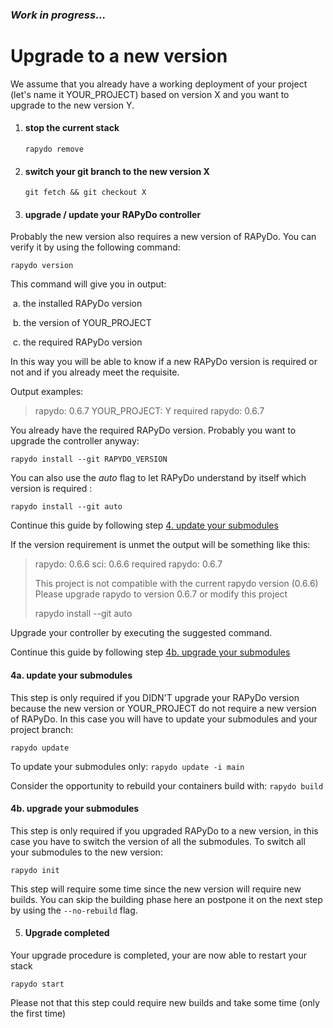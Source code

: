 ### *Work in progress...*



# Upgrade to a new version

We assume that you already have a working deployment of your project (let's name it YOUR_PROJECT) based on version X and you want to upgrade to the new version Y.

1. #### stop the current stack

   `rapydo remove`

2. #### switch your git branch to the new version X

   `git fetch && git checkout X`

3. #### upgrade / update your RAPyDo controller

Probably the new version also requires a new version of RAPyDo. You can verify it by using the following command:

`rapydo version`

This command will give you in output:

​	a. the installed RAPyDo version

​	b. the version of YOUR_PROJECT

​	c. the required RAPyDo version

In this way you will be able to know if a new RAPyDo version is required or not and if you already meet the requisite.



Output examples:

> rapydo: 0.6.7	YOUR_PROJECT: Y	required rapydo: 0.6.7

You already have the required RAPyDo version. Probably you want to upgrade the controller anyway:

`rapydo install --git RAPYDO_VERSION`

You can also use the *auto* flag to let RAPyDo understand by itself which version is required :

`rapydo install --git auto`

Continue this guide by following step [4. update your submodules](user_guide.md#4a-update-your-submodules)



If the version requirement is unmet the output will be something like this:

> rapydo: 0.6.6	sci: 0.6.6	required rapydo: 0.6.7
>
> This project is not compatible with the current rapydo version (0.6.6)
> Please upgrade rapydo to version 0.6.7 or modify this project
>
> rapydo install --git auto

Upgrade your controller by executing the suggested command.

Continue this guide by following step [4b. upgrade your submodules](user_guide.md#4b-upgrade-your-submodules)



#### 	4a. update your submodules

This step is only required if you DIDN'T upgrade your RAPyDo version because the new version or YOUR_PROJECT do not require a new version of RAPyDo. In this case you will have to update your submodules and your project branch:

`rapydo update`

To update your submodules only: `rapydo update -i main`

Consider the opportunity to rebuild your containers build with: `rapydo build`



#### 	4b. upgrade your submodules

This step is only required if you upgraded RAPyDo to a new version, in this case you have to switch the version of all the submodules. To switch all your submodules to the new version:

`rapydo init`

This step will require some time since the new version will require new builds. You can skip the building phase here an postpone it on the next step by using the `--no-rebuild` flag.	

5. #### Upgrade completed

Your upgrade procedure is completed, your are now able to restart your stack

`rapydo start`

Please not that this step could require new builds and take some time (only the first time)